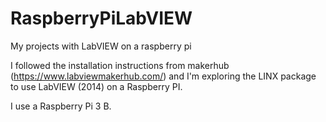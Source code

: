 # RaspberryPiLabVIEW
My projects with LabVIEW on a raspberry pi

I followed the installation instructions from makerhub (https://www.labviewmakerhub.com/) and I'm exploring the LINX package to use LabVIEW (2014) on a Raspberry PI.

I use a Raspberry Pi 3 B.


